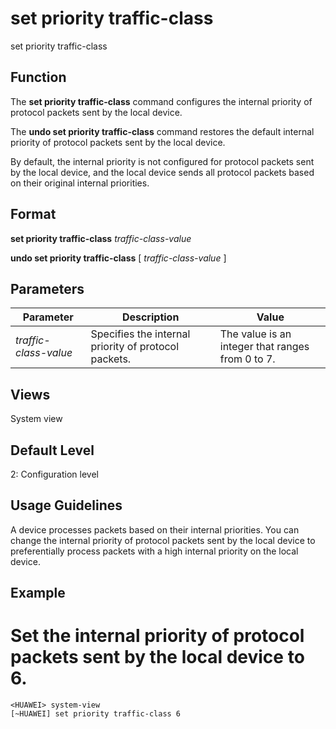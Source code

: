 set priority traffic-class
==========================

set priority traffic-class

Function
--------



The **set priority traffic-class** command configures the internal priority of protocol packets sent by the local device.

The **undo set priority traffic-class** command restores the default internal priority of protocol packets sent by the local device.



By default, the internal priority is not configured for protocol packets sent by the local device, and the local device sends all protocol packets based on their original internal priorities.


Format
------

**set priority traffic-class** *traffic-class-value*

**undo set priority traffic-class** [ *traffic-class-value* ]


Parameters
----------

| Parameter | Description | Value |
| --- | --- | --- |
| *traffic-class-value* | Specifies the internal priority of protocol packets. | The value is an integer that ranges from 0 to 7. |



Views
-----

System view


Default Level
-------------

2: Configuration level


Usage Guidelines
----------------

A device processes packets based on their internal priorities. You can change the internal priority of protocol packets sent by the local device to preferentially process packets with a high internal priority on the local device.


Example
-------

# Set the internal priority of protocol packets sent by the local device to 6.
```
<HUAWEI> system-view
[~HUAWEI] set priority traffic-class 6

```